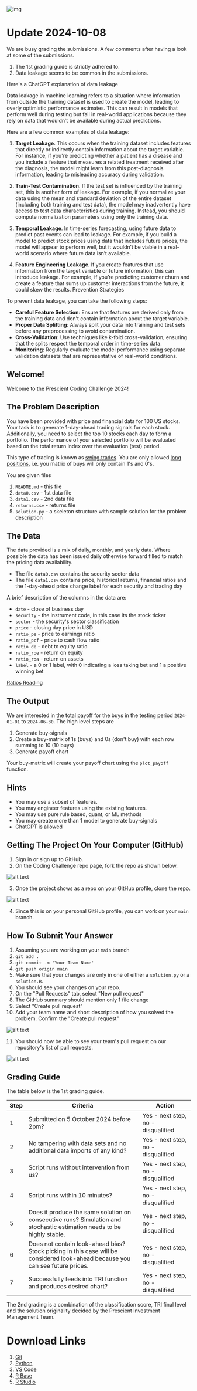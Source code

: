 ![img](img/header.png)

# Update 2024-10-08

We are busy grading the submissions. A few comments after having a look at some of the submissions.

1. The 1st grading guide is strictly adhered to.
2. Data leakage seems to be common in the submissions.

Here's a ChatGPT explanation of data leakage

Data leakage in machine learning refers to a situation where information from outside the training dataset is used to create the model, leading to overly optimistic performance estimates. This can result in models that perform well during testing but fail in real-world applications because they rely on data that wouldn’t be available during actual predictions.

Here are a few common examples of data leakage:

1. **Target Leakage**. This occurs when the training dataset includes features that directly or indirectly contain information about the target variable. For instance, if you're predicting whether a patient has a disease and you include a feature that measures a related treatment received after the diagnosis, the model might learn from this post-diagnosis information, leading to misleading accuracy during validation.

2. **Train-Test Contamination**. If the test set is influenced by the training set, this is another form of leakage. For example, if you normalize your data using the mean and standard deviation of the entire dataset (including both training and test data), the model may inadvertently have access to test data characteristics during training. Instead, you should compute normalization parameters using only the training data.

3. **Temporal Leakage**. In time-series forecasting, using future data to predict past events can lead to leakage. For example, if you build a model to predict stock prices using data that includes future prices, the model will appear to perform well, but it wouldn’t be viable in a real-world scenario where future data isn’t available.

4. **Feature Engineering Leakage**. If you create features that use information from the target variable or future information, this can introduce leakage. For example, if you’re predicting customer churn and create a feature that sums up customer interactions from the future, it could skew the results.
Prevention Strategies

To prevent data leakage, you can take the following steps:

- **Careful Feature Selection**: Ensure that features are derived only from the training data and don’t contain information about the target variable.
- **Proper Data Splitting**: Always split your data into training and test sets before any preprocessing to avoid contamination.
- **Cross-Validation**: Use techniques like k-fold cross-validation, ensuring that the splits respect the temporal order in time-series data.
- **Monitoring**: Regularly evaluate the model performance using separate validation datasets that are representative of real-world conditions.

## Welcome!

Welcome to the Prescient Coding Challenge 2024!

## The Problem Description

You have been provided with price and financial data for 100 US stocks. Your task is to generate 1-day-ahead trading signals for each stock. Additionally, you need to select the top 10 stocks each day to form a portfolio. The performance of your selected portfolio will be evaluated based on the total return index over the evaluation (test) period.

This type of trading is known as [swing trades](https://www.investopedia.com/terms/s/swingtrading.asp). You are only allowed [long positions](https://www.investopedia.com/ask/answers/100314/whats-difference-between-long-and-short-position-market.asp), i.e. you matrix of buys will only contain 1's and 0's.

You are given files

1. `README.md` - this file
2. `data0.csv` - 1st data file
3. `data1.csv` - 2nd data file
4. `returns.csv` - returns file
5. `solution.py` - a skeleton structure with sample solution for the problem description

## The Data

The data provided is a mix of daily, monthly, and yearly data. Where possible the data has been issued daily otherwise forward filled to match the pricing data availability.

- The file `data0.csv` contains the security sector data
- The file `data1.csv` contains price, historical returns, financial ratios and the 1-day-ahead price change label for each security and trading day

A brief description of the columns in the data are:

- `date` - close of business day
- `security` - the instrument code, in this case its the stock ticker
- `sector` - the security's sector classification
- `price` - closing day price in USD
- `ratio_pe` - price to earnings ratio
- `ratio_pcf` - price to cash flow ratio
- `ratio_de` - debt to equity ratio
- `ratio_roe` - return on equity
- `ratio_roa` - return on assets
- `label` - a 0 or 1 label, with 0 indicating a loss taking bet and 1 a positive winning bet

[Ratios Reading](https://www.forbes.com/sites/investor-hub/article/10-key-financial-ratios-every-investor-should-know)

## The Output

We are interested in the total payoff for the buys in the testing period `2024-01-01` to `2024-06-30`. The high level steps are

1. Generate buy-signals
2. Create a buy-matrix of 1s (buys) and 0s (don't buy) with each row summing to 10 (10 buys)
3. Generate payoff chart

Your buy-matrix will create your payoff chart using the `plot_payoff` function.

## Hints

- You may use a subset of features.
- You may engineer features using the existing features.
- You may use pure rule based, quant, or ML methods
- You may create more than 1 model to generate buy-signals
- ChatGPT is allowed

## Getting The Project On Your Computer (GitHub)


1. Sign in or sign up to GitHub.
2. On the Coding Challenge repo page, fork the repo as shown below.

![alt text](img/image2.png)

3. Once the project shows as a repo on your GitHub profile, clone the repo.

![alt text](img/image3.png)

4. Since this is on your personal GitHub profile, you can work on your `main` branch.

## How To Submit Your Answer

1. Assuming you are working on your `main` branch
2. `git add .`
3. `git commit -m 'Your Team Name'`
4. `git push origin main`
5. Make sure that your changes are only in one of either a `solution.py` or a `solution.R`.
6. You should see your changes on your repo.
7. On the "Pull Requests" tab, select "New pull request"
8. The GitHub summary should mention only 1 file change
9. Select "Create pull request"
10. Add your team name and short description of how you solved the problem. Confirm the "Create pull request"

![alt text](img/image4.png)

11. You should now be able to see your team's pull request on our repository's list of pull requests.

![alt text](img/image5.png)


## Grading Guide

The table below is the 1st grading guide.

| Step | Criteria                                                                 | Action                                         |
|------|--------------------------------------------------------------------------|------------------------------------------------|
| 1    | Submitted on 5 October 2024 before 2pm?                                  | Yes - next step, no - disqualified             |
| 2    | No tampering with data sets and no additional data imports of any kind?                                              | Yes - next step, no - disqualified             |
| 3    | Script runs without intervention from us?                               | Yes - next step, no - disqualified             |
| 4    | Script runs within 10 minutes?                                            | Yes - next step, no - disqualified             |
| 5    | Does it produce the same solution on consecutive runs? Simulation and stochastic estimation needs to be highly stable. | Yes - next step, no - disqualified             |
| 6    | Does not contain look-ahead bias? Stock picking in this case will be considered look-ahead because you can see future prices. | Yes - next step, no - disqualified             |
| 7    | Successfully feeds into TRI function and produces desired chart?         | Yes - next step, no - disqualified             |

The 2nd grading is a combination of the classification score, TRI final level and the solution originality decided by the Prescient Investment Management Team.

# Download Links

1. [Git](https://git-scm.com/downloads)
2. [Python ](https://www.python.org/downloads/)
3. [VS Code](https://code.visualstudio.com/download)
4. [R Base](https://cran.r-project.org/)
5. [R Studio](https://posit.co/downloads/)
